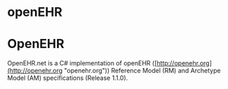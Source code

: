 # openEHR
# OpenEHR #

OpenEHR.net is a C# implementation of openEHR ([http://openehr.org](http://openehr.org "openehr.org")) Reference Model (RM) and Archetype Model (AM) specifications (Release 1.1.0).
